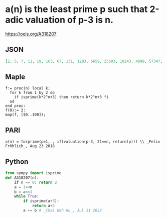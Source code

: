 # a\(n\) is the least prime p such that 2\-adic valuation of p\-3 is n\.
https://oeis.org/A318207
## JSON
```JSON
[2, 5, 7, 11, 19, 163, 67, 131, 1283, 6659, 25603, 10243, 4099, 57347, 114691, 32771, 65539, 3014659, 262147, 5767171, 5242883, 14680067, 71303171, 109051907, 218103811, 436207619, 335544323, 6308233219, 268435459, 9126805507, 1073741827, 130996502531, 21474836483, 403726925827, 85899345923]
```
## Maple
```Maple
f:= proc(n) local k;
  for k from 1 by 2 do
    if isprime(k*2^n+3) then return k*2^n+3 fi
  od
end proc:
f(0):= 2:
map(f, [$0..100]);
```
## PARI
```PARI
a(n) = forprime(p=1, , if(valuation(p-3, 2)==n, return(p))) \\ _Felix Fröhlich_, Aug 23 2018
```
## Python
```Python
from sympy import isprime
def A318207(n):
    if n == 0: return 2
    a = 1<<n
    b = a<<1
    while True:
        if isprime(a+3):
            return a+3
        a += b # _Chai Wah Wu_, Jul 11 2022
```
